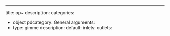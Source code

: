 ---
title: op~
description:
categories:
 - object
pdcategory: General
arguments:
- type: gimme
  description:
  default:
inlets:
outlets:
